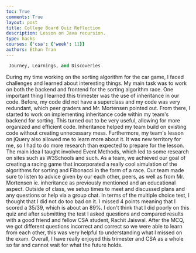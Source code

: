 ```yaml
---
toc: True
comments: True
layout: post
title: College Board Quiz Reflection
description: Lesson on Java recursion.
type: hacks
courses: {'csa': {'week': 11}}
authors: Ethan Tran
---
```


```python
 Journey, Learnings, and Discoveries
```

During my time working on the sorting algorithm for the car game, I faced challenges and learned about interesting things. My main task was to work on both the backend and frontend for the sorting algorithm race. One important thing I learned this trimester was the use of inheritance in our code. Before, my code did not have a superclass and my code was very redundant, which peer graders and Mr. Mortensen pointed out. From there, I started to work on implementing inheritance code within my team's backend for sorting. This turned out to be very useful, allowing for more organized and efficient code. Inheritance helped my team build on existing code without creating unnecessary mess. Furthermore, my team's lesson on jQuery also allowed me to learn more about it. It was new territory for me, so I had to do more research than expected to prepare for the lesson. The main idea I taught involved Event Methods, which led to some research on sites such as W3Schools and such. As a team, we achieved our goal of creating a racing game that incorporated a really cool simulation of the algorithms for sorting and Fibonacci in the form of a race. Our team made sure to listen to advice given by our each other, peers, as well as from Mr. Mortensen ie. inheritance as previously mentioned and an educational aspect. Outside of class, we setup times to meet and discussed plans and any questions or help via a group chat. In terms of the multiple choice test, I thought that I did not do too bad on it. I missed 4 points meaning that I scored a 35/39, which is about an 89%. I don't think that I did poorly on this quiz and after submitting the test I asked questions and compared results with a good friend and fellow CSA student, Rachit Jaiswal. After the MCQ, we got different questions incorrect and correct so we were able to learn from each other, this was very helpful to understanding what I missed on the exam. Overall, I have really enjoyed this trimester and CSA as a whole so far and cannot wait for what the future holds.
